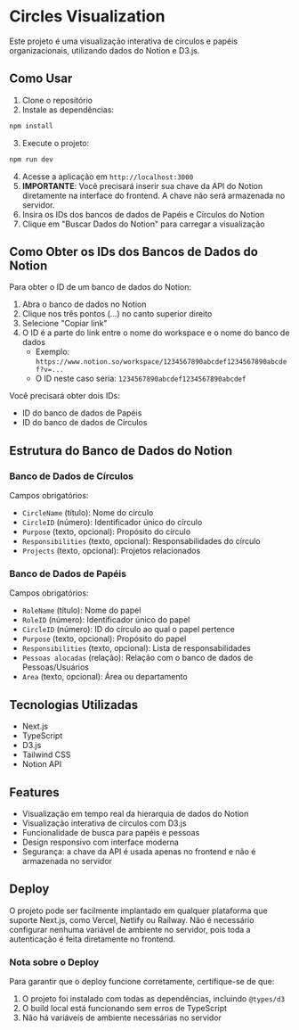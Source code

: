 # Circles Visualization

Este projeto é uma visualização interativa de círculos e papéis organizacionais, utilizando dados do Notion e D3.js.

## Como Usar

1. Clone o repositório
2. Instale as dependências:
```bash
npm install
```

3. Execute o projeto:
```bash
npm run dev
```

4. Acesse a aplicação em `http://localhost:3000`
5. **IMPORTANTE**: Você precisará inserir sua chave da API do Notion diretamente na interface do frontend. A chave não será armazenada no servidor.
6. Insira os IDs dos bancos de dados de Papéis e Círculos do Notion
7. Clique em "Buscar Dados do Notion" para carregar a visualização

## Como Obter os IDs dos Bancos de Dados do Notion

Para obter o ID de um banco de dados do Notion:

1. Abra o banco de dados no Notion
2. Clique nos três pontos (...) no canto superior direito
3. Selecione "Copiar link"
4. O ID é a parte do link entre o nome do workspace e o nome do banco de dados
   - Exemplo: `https://www.notion.so/workspace/1234567890abcdef1234567890abcdef?v=...`
   - O ID neste caso seria: `1234567890abcdef1234567890abcdef`

Você precisará obter dois IDs:
- ID do banco de dados de Papéis
- ID do banco de dados de Círculos

## Estrutura do Banco de Dados do Notion

### Banco de Dados de Círculos
Campos obrigatórios:
- `CircleName` (título): Nome do círculo
- `CircleID` (número): Identificador único do círculo
- `Purpose` (texto, opcional): Propósito do círculo
- `Responsibilities` (texto, opcional): Responsabilidades do círculo
- `Projects` (texto, opcional): Projetos relacionados

### Banco de Dados de Papéis
Campos obrigatórios:
- `RoleName` (título): Nome do papel
- `RoleID` (número): Identificador único do papel
- `CircleID` (número): ID do círculo ao qual o papel pertence
- `Purpose` (texto, opcional): Propósito do papel
- `Responsibilities` (texto, opcional): Lista de responsabilidades
- `Pessoas alocadas` (relação): Relação com o banco de dados de Pessoas/Usuários
- `Area` (texto, opcional): Área ou departamento

## Tecnologias Utilizadas

- Next.js
- TypeScript
- D3.js
- Tailwind CSS
- Notion API

## Features

- Visualização em tempo real da hierarquia de dados do Notion
- Visualização interativa de círculos com D3.js
- Funcionalidade de busca para papéis e pessoas
- Design responsivo com interface moderna
- Segurança: a chave da API é usada apenas no frontend e não é armazenada no servidor

## Deploy

O projeto pode ser facilmente implantado em qualquer plataforma que suporte Next.js, como Vercel, Netlify ou Railway. Não é necessário configurar nenhuma variável de ambiente no servidor, pois toda a autenticação é feita diretamente no frontend.

### Nota sobre o Deploy

Para garantir que o deploy funcione corretamente, certifique-se de que:
1. O projeto foi instalado com todas as dependências, incluindo `@types/d3`
2. O build local está funcionando sem erros de TypeScript
3. Não há variáveis de ambiente necessárias no servidor 